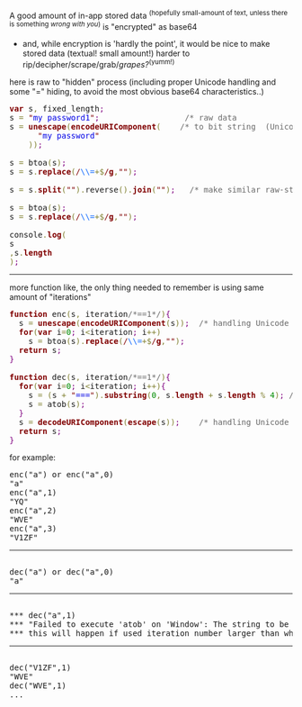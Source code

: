 A good amount of in-app stored data <sup>(hopefully small-amount of text, unless there is something *wrong with you*)</sup> is "encrypted" as base64
- and, while encryption is 'hardly the point', it would be nice to make stored data (textual! small amount!) harder to rip/decipher/scrape/grab/<em>grapes?</em><sup>(yumm!)</sup>

here is raw to "hidden" process (including proper Unicode handling and some "=" hiding, to avoid the most obvious base64 characteristics..)
<!--more-->
<pre><span style='color:#800000; font-weight:bold; '>var</span> s<span style='color:#808030; '>,</span> fixed_length<span style='color:#800080; '>;</span>
s <span style='color:#808030; '>=</span> <span style='color:#800000; '>"</span><span style='color:#0000e6; '>my password1</span><span style='color:#800000; '>"</span><span style='color:#800080; '>;</span>                  <span style='color:#696969; '>/* raw data                       */</span>
s <span style='color:#808030; '>=</span> <span style='color:#800000; font-weight:bold; '>unescape</span><span style='color:#808030; '>(</span><span style='color:#800000; font-weight:bold; '>encodeURIComponent</span><span style='color:#808030; '>(</span>    <span style='color:#696969; '>/* to bit string  (Unicode2ASCII) */</span>
      <span style='color:#800000; '>"</span><span style='color:#0000e6; '>my password</span><span style='color:#800000; '>"</span>
    <span style='color:#808030; '>)</span><span style='color:#808030; '>)</span><span style='color:#800080; '>;</span>

s <span style='color:#808030; '>=</span> btoa<span style='color:#808030; '>(</span>s<span style='color:#808030; '>)</span><span style='color:#800080; '>;</span>
s <span style='color:#808030; '>=</span> s<span style='color:#808030; '>.</span><span style='color:#800000; font-weight:bold; '>replace</span><span style='color:#808030; '>(</span><span style='color:#800000; '>/</span><span style='color:#0f69ff; '>\\=</span><span style='color:#808030; '>+</span><span style='color:#808030; '>$</span><span style='color:#800000; '>/</span><span style='color:#800000; font-weight:bold; '>g</span><span style='color:#808030; '>,</span><span style='color:#800000; '>"</span><span style='color:#800000; '>"</span><span style='color:#808030; '>)</span><span style='color:#800080; '>;</span>

s <span style='color:#808030; '>=</span> s<span style='color:#808030; '>.</span><span style='color:#800000; font-weight:bold; '>split</span><span style='color:#808030; '>(</span><span style='color:#800000; '>"</span><span style='color:#800000; '>"</span><span style='color:#808030; '>)</span><span style='color:#808030; '>.</span>reverse<span style='color:#808030; '>(</span><span style='color:#808030; '>)</span><span style='color:#808030; '>.</span><span style='color:#800000; font-weight:bold; '>join</span><span style='color:#808030; '>(</span><span style='color:#800000; '>"</span><span style='color:#800000; '>"</span><span style='color:#808030; '>)</span><span style='color:#800080; '>;</span>   <span style='color:#696969; '>/* make similar raw-strings significantly different (at first look)*/</span>

s <span style='color:#808030; '>=</span> btoa<span style='color:#808030; '>(</span>s<span style='color:#808030; '>)</span><span style='color:#800080; '>;</span>
s <span style='color:#808030; '>=</span> s<span style='color:#808030; '>.</span><span style='color:#800000; font-weight:bold; '>replace</span><span style='color:#808030; '>(</span><span style='color:#800000; '>/</span><span style='color:#0f69ff; '>\\=</span><span style='color:#808030; '>+</span><span style='color:#808030; '>$</span><span style='color:#800000; '>/</span><span style='color:#800000; font-weight:bold; '>g</span><span style='color:#808030; '>,</span><span style='color:#800000; '>"</span><span style='color:#800000; '>"</span><span style='color:#808030; '>)</span><span style='color:#800080; '>;</span>

console<span style='color:#808030; '>.</span><span style='color:#800000; font-weight:bold; '>log</span><span style='color:#808030; '>(</span>
s
<span style='color:#808030; '>,</span>s<span style='color:#808030; '>.</span><span style='color:#800000; font-weight:bold; '>length</span>
<span style='color:#808030; '>)</span><span style='color:#800080; '>;</span>
</pre>

<hr/>

more function like, the only thing needed to remember is using same amount of "iterations"

<pre><span style='color:#800000; font-weight:bold; '>function</span> enc<span style='color:#808030; '>(</span>s<span style='color:#808030; '>,</span> iteration<span style='color:#696969; '>/*==1*/</span><span style='color:#808030; '>)</span><span style='color:#800080; '>{</span>
  s <span style='color:#808030; '>=</span> <span style='color:#800000; font-weight:bold; '>unescape</span><span style='color:#808030; '>(</span><span style='color:#800000; font-weight:bold; '>encodeURIComponent</span><span style='color:#808030; '>(</span>s<span style='color:#808030; '>)</span><span style='color:#808030; '>)</span><span style='color:#800080; '>;</span>  <span style='color:#696969; '>/* handling Unicode */</span>
  <span style='color:#800000; font-weight:bold; '>for</span><span style='color:#808030; '>(</span><span style='color:#800000; font-weight:bold; '>var</span> i<span style='color:#808030; '>=</span><span style='color:#008c00; '>0</span><span style='color:#800080; '>;</span> i<span style='color:#808030; '>&lt;</span>iteration<span style='color:#800080; '>;</span> i<span style='color:#808030; '>++</span><span style='color:#808030; '>)</span>
    s <span style='color:#808030; '>=</span> btoa<span style='color:#808030; '>(</span>s<span style='color:#808030; '>)</span><span style='color:#808030; '>.</span><span style='color:#800000; font-weight:bold; '>replace</span><span style='color:#808030; '>(</span><span style='color:#800000; '>/</span><span style='color:#0f69ff; '>\\=</span><span style='color:#808030; '>+</span><span style='color:#808030; '>$</span><span style='color:#800000; '>/</span><span style='color:#800000; font-weight:bold; '>g</span><span style='color:#808030; '>,</span><span style='color:#800000; '>"</span><span style='color:#800000; '>"</span><span style='color:#808030; '>)</span><span style='color:#800080; '>;</span>
  <span style='color:#800000; font-weight:bold; '>return</span> s<span style='color:#800080; '>;</span>
<span style='color:#800080; '>}</span>

<span style='color:#800000; font-weight:bold; '>function</span> dec<span style='color:#808030; '>(</span>s<span style='color:#808030; '>,</span> iteration<span style='color:#696969; '>/*==1*/</span><span style='color:#808030; '>)</span><span style='color:#800080; '>{</span>
  <span style='color:#800000; font-weight:bold; '>for</span><span style='color:#808030; '>(</span><span style='color:#800000; font-weight:bold; '>var</span> i<span style='color:#808030; '>=</span><span style='color:#008c00; '>0</span><span style='color:#800080; '>;</span> i<span style='color:#808030; '>&lt;</span>iteration<span style='color:#800080; '>;</span> i<span style='color:#808030; '>++</span><span style='color:#808030; '>)</span><span style='color:#800080; '>{</span>
    s <span style='color:#808030; '>=</span> <span style='color:#808030; '>(</span>s <span style='color:#808030; '>+</span> <span style='color:#800000; '>"</span><span style='color:#0000e6; '>===</span><span style='color:#800000; '>"</span><span style='color:#808030; '>)</span><span style='color:#808030; '>.</span><span style='color:#800000; font-weight:bold; '>substring</span><span style='color:#808030; '>(</span><span style='color:#008c00; '>0</span><span style='color:#808030; '>,</span> s<span style='color:#808030; '>.</span><span style='color:#800000; font-weight:bold; '>length</span> <span style='color:#808030; '>+</span> s<span style='color:#808030; '>.</span><span style='color:#800000; font-weight:bold; '>length</span> <span style='color:#808030; '>%</span> <span style='color:#008c00; '>4</span><span style='color:#808030; '>)</span><span style='color:#800080; '>;</span> <span style='color:#696969; '>/* re-(right-"="-)pad */</span>
    s <span style='color:#808030; '>=</span> atob<span style='color:#808030; '>(</span>s<span style='color:#808030; '>)</span><span style='color:#800080; '>;</span>
  <span style='color:#800080; '>}</span>
  s <span style='color:#808030; '>=</span> <span style='color:#800000; font-weight:bold; '>decodeURIComponent</span><span style='color:#808030; '>(</span><span style='color:#800000; font-weight:bold; '>escape</span><span style='color:#808030; '>(</span>s<span style='color:#808030; '>)</span><span style='color:#808030; '>)</span><span style='color:#800080; '>;</span>    <span style='color:#696969; '>/* handling Unicode */</span>
  <span style='color:#800000; font-weight:bold; '>return</span> s<span style='color:#800080; '>;</span>
<span style='color:#800080; '>}</span>
</pre>

for example:
<pre>
enc("a") or enc("a",0)
"a"
enc("a",1)
"YQ"
enc("a",2)
"WVE"
enc("a",3)
"V1ZF"
<hr/>
dec("a") or dec("a",0)
"a"
<hr/>
*** dec("a",1)
*** "Failed to execute 'atob' on 'Window': The string to be decoded is not correctly encoded." (error)
*** this will happen if used iteration number larger than what actually used in "enc" function. naturally you'll need some error handling and fallbacks :]
<hr/>
dec("V1ZF",1)
"WVE"
dec("WVE",1)
...
</pre>
